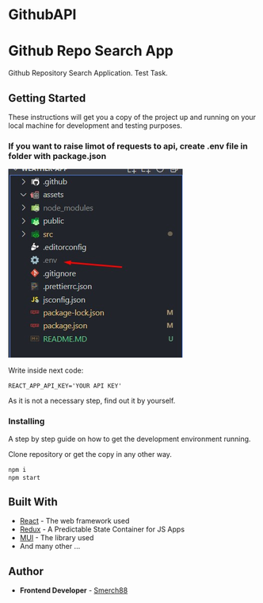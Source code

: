 # GithubAPI

<h1>Github Repo Search App</h1>

<p>Github Repository Search Application. Test Task.</p>

<h2>Getting Started</h2>

<p>These instructions will get you a copy of the project up and running on your local machine for development and testing purposes.</p>

<h3>If you want to raise limot of requests to api, create .env file in folder with package.json </h3>

![Creating dotenv file](./assets/dotenv.jpg)

<p>Write inside next code:</p>

<pre>
<code>REACT_APP_API_KEY='YOUR API KEY'</code>
</pre>

<p>As it is not a necessary step, find out it by yourself.</p>

<h3>Installing</h3>

<p>A step by step guide on how to get the development environment running.</p>

<p>Clone repository or get the copy in any other way.</p>

<pre>
<code>npm i</code>
<code>npm start</code>
</pre>

<h2>Built With</h2>

<ul>
  <li><a href="https://reactjs.org/e">React</a> - The web framework used</li>
  <li><a href="https://redux.js.org/">Redux</a> - A Predictable State Container for JS Apps</li>
  <li><a href="https://mui.com/">MUI</a> - The library used</li>
  <li> And many other ...</li>
</ul>

<h2>Author</h2>

<ul>
  <li><strong>Frontend Developer</strong> - <a href="https://github.com/smerch88">Smerch88</a></li>
</ul>
